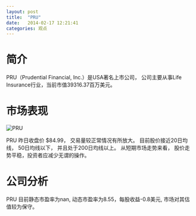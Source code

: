 ```yaml
---
layout: post
title:  "PRU"
date:   2014-02-17 12:21:41
categories: 观点
---
```


# 简介
PRU（Prudential Financial, Inc.）是USA著名上市公司，
公司主要从事Life Insurance行业，当前市值39316.37百万美元。

# 市场表现

![PRU](http://finviz.com/chart.ashx?t=PRU&ty=c&ta=1&p=d&s=l)

PRU 昨日收盘价 $84.99，
交易量较正常情况有所放大。
目前股价接近20日均线，
50日均线以下，
并且处于200日均线以上。
从短期市场走势来看，
股价走势平稳，投资者应减少无谓的操作。

# 公司分析
PRU 目前静态市盈率为nan, 动态市盈率为8.55，每股收益-0.8美元,
市场对其估值较为保守。
